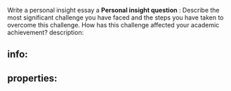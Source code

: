
Write a personal insight essay a 
**Personal insight question** :  Describe the most significant challenge you have faced and the steps you have taken to overcome this challenge. How has this challenge affected your academic achievement?
description:

info:
- 
properties:
- 
